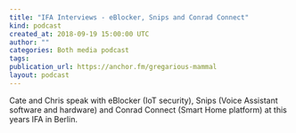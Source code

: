 ```yaml
---
title: "IFA Interviews - eBlocker, Snips and Conrad Connect"
kind: podcast
created_at: 2018-09-19 15:00:00 UTC
author: ""
categories: Both media podcast
tags: 
publication_url: https://anchor.fm/gregarious-mammal
layout: podcast
---
```

Cate and Chris speak with eBlocker (IoT security), Snips (Voice Assistant software and hardware) and Conrad Connect (Smart Home platform) at this years IFA in Berlin.